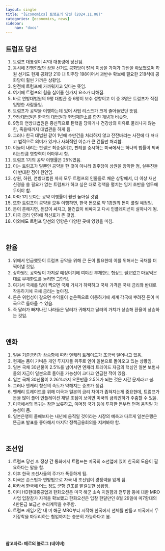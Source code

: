 ```yaml
---
layout: single
title: "[Economics] 트럼프의 당선 (2024.11.08)"
categories: [economics, news]
sidebar:
    nav: "docs"
---
```


## 트럼프 당선
1. 트럼프 대통령이 47대 대통령에 당선됨.
1. 동시에 진행되었던 상원 선거도 공화당이 51석 이상을 가져가 과반을 확보했으며 하원 선거도 현재 공화당 210 대 민주당 198이어서 과반수 확보에 필요한 218석에 공화당이 훨씬 가까운 상황임.
1. 완전체 트럼프에 가까워지고 있다는 뜻임.
1. 여기에 트럼프의 힘을 실어줄 한가지 요소가 더해짐.
1. 바로 연방대법원의 9명 대법관 중 6명이 보수 성향이고 이 중 3명은 트럼프가 직접 임명한 사람들임.
1. 트럼프가 공약을 이행하는데 있어 사법 리스크가 크게 줄어들었단 뜻임.
1. 연방대법원은 한국의 대법원과 헌법재판소를 합친 개념과 비슷함.
1. 9명의 연방대법원은 종신직으로 탄핵을 당하거나 건강상의 이유로 물러나지 않는 한, 죽을때까지 대법관을 하게 됨.
1. 그러나 한국 대법원 같이 1년에 수만건을 처리하지 않고 잔잔바리는 사전에 다 쳐내고 법적으로 의미가 있거나 사회적인 이슈가 큰 건들만 처리함.
1. 이들이 내리는 판결은 최종심이고, 판례를 중시하는 미국에서는 하나의 법률이 되버리는만큼 영향력이 어마무시 함.
1. 트럼프 1기의 공약 이행률은 25%였음.
1. 이는 트럼프가 말뿐인 공약을 한 것이 아니라 민주당이 상원을 장악한 점, 실무진들이 반대한 점이 원인임.
1. 상원, 하원, 연방대법원 까지 모두 트럼프의 인물들로 채운 상황에서, 더 이상 재선 신경을 쓸 필요가 없는 트럼프가 하고 싶은 대로 정책을 펼치는 임기 초반을 염두에 두어야 함.
1. 아마 1기 보다는 공약 이행률이 훨씬 높아질 것임.
1. 또한 트럼프의 공약을 모두 이행하면, 한국 돈으로 약 1경원의 돈이 풀릴 예정임.
1. 돈이 흔해지면, 돈값이 싸지고, 물건값이 비싸지고 다시 인플레이션이 살아나게 됨.
1. 미국 금리 인하에 적신호가 뜬 것임.
1. 이외에도 트럼프 당선의 영향은 다양한 곳에 영향을 미침.

<br/>

## 환율
1. 위에서 언급했듯이 트럼프 공약을 위해 큰 돈이 필요한데 이를 위해서는 국채를 더 찍어낼 것임.
1. 상하원도 공화당이 가져갈 예정이기에 여야간 부채한도 협상도 필요없고 마음먹은 대로 부채한도를 늘리면 그만임.
1. 여기서 국채를 많이 찍으면 국채 가치가 하락하고 국채 가격은 국채 금리와 반대로 작동하기에 국채 금리는 높아짐.
1. 돈은 위험성이 같으면 수익률이 높은쪽으로 이동하기에 세계 각국에 뿌려진 돈이 미국으로 돌아올 수 있음.
1. 즉 달러가 빠져나간 나라들은 달러가 귀해지고 달러의 가치가 상승해 환율이 상승하는 것임.

<br/>

## 엔화
1. 일본 기준금리가 상승함에 따라 엔캐리 트레이드가 조금씩 일어나고 있음.
1. 현재는 몸이 가벼운 개인 투자자들 위주로 엔이 일본으로 돌아오고 있는 상황임.
1. 일본 국채 30년물이 2.5%를 넘어서면 엔캐리 트레이드 자금의 핵심인 일본 보험사들의 자금이 일본으로 돌아올 가능성이 크다고 언급한 적이 있음.
1. 일본 국채 30년물이 2.26%까지 오른만큼 2.5%가 되는 것은 시간 문제라고 봄.
1. 그러나 엔캐리 청산의 속도가 약해지는 증조가 생김.
1. 엔캐리 트레이드를 위해 미국과 일본의 금리 차이가 좁혀지는게 중요한데, 트럼프가 돈을 많이 풀어 인플레이션 재발 조짐이 보이면 미국의 금리인하가 주춤할 수 있음.
1. 미국에서의 복귀는 잠깐 보류하고, 이머징 국가 등에 투자한 돈부터 먼저 움직일 가능성이 큼.
1. 일본은행이 올해보다는 내년에 움직일 것이라는 시장의 예측과 다르게 일본은행은 뜬금포 발표를 좋아해서 마지막 정책금융회의를 지켜봐야 함.


<br/>

## 조선업
1. 트럼프 당선 후 정상 간 통화에서 트럼프는 미국의 조선업에 있어 한국의 도움이 필요하다는 말을 함.
1. 이후 한국 조선사들의 주가가 폭등하게 됨.
1. 미국은 존스법과 연방법으로 자국 내 조선업이 경쟁력을 잃게 됨.
1. 따라서 한국에 어느 정도 군함 건조를 맡길듯한 상황임.
1. 이미 HD현대중공업과 한화오션은 미국 해군 소속 지원함과 전투함 등에 대한 MRO사업 입찰참가 자격을 확보했고 한화오션은 입찰 한달만인 8월 29일에 미7함대의 4만톤급 보급선 수리계약을 수주함.
1. 트럼프 재임기간 내 미 해군 MRO부터 시작해 한국에서 선체를 만들고 미국에서 무기장착을 마무리하는 협업까지는 충분히 가능하다고 봄.


<br/>
<br/>

#### 참고자료: 메르의 블로그 (네이버) 